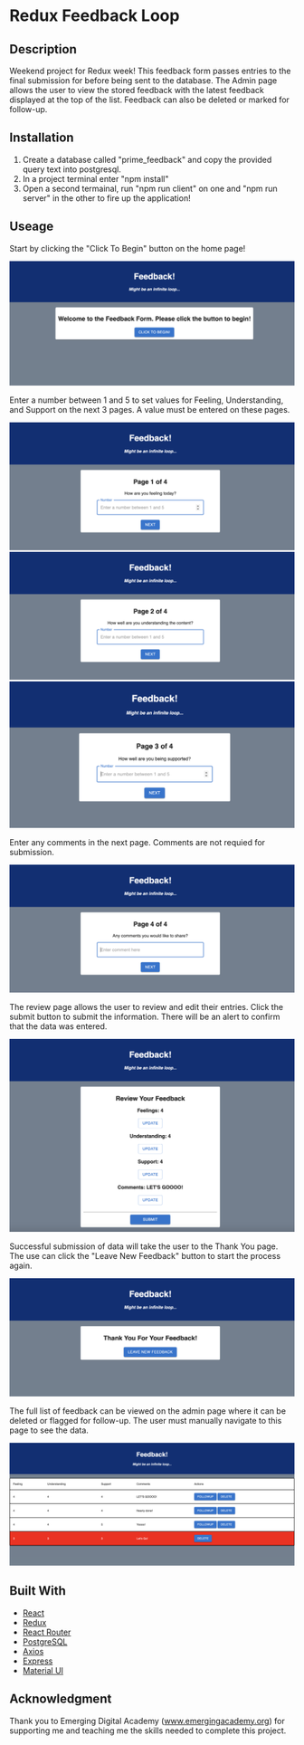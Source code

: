 # Redux Feedback Loop

## Description
Weekend project for Redux week! This feedback form passes entries to the final submission for before being sent to the database. The Admin page allows the user to view the stored feedback with the latest feedback displayed at the top of the list. Feedback can also be deleted or marked for follow-up.

## Installation
1. Create a database called "prime_feedback" and copy the provided query text into postgresql.
2. In a project terminal enter "npm install"
3. Open a second termainal, run "npm run client" on one and "npm run server" in the other to fire up the application!

## Useage

Start by clicking the "Click To Begin" button on the home page!

![Home Page](/screenshots/homescreen.png)

Enter a number between 1 and 5 to set values for Feeling, Understanding, and Support on the next 3 pages. A value must be entered on these pages.

![Feeling Page](/screenshots/feeling.png)
![Understanding Page](/screenshots/understanding.png)
![Support Page](/screenshots/support.png)

Enter any comments in the next page. Comments are not requied for submission.

![Comments Page](/screenshots/comments.png)

The review page allows the user to review and edit their entries. Click the submit button to submit the information. There will be an alert to confirm that the data was entered. 

![Review Page](/screenshots/review.png)

Successful submission of data will take the user to the Thank You page. The use can click the "Leave New Feedback" button to start the process again.

![Thank You Page](/screenshots/thankyou.png)

The full list of feedback can be viewed on the admin page where it can be deleted or flagged for follow-up. The user must manually navigate to this page to see the data.

![Admin Page](/screenshots/admin.png)

## Built With
- [React](https://react.dev)
- [Redux](https://react-redux.js.org/)
- [React Router](https://reactrouter.com/en/main)
- [PostgreSQL](https://www.postgresql.org/)
- [Axios](https://axios-http.com/docs/intro)
- [Express](https://expressjs.com/)
- [Material UI](https://mui.com/material-ui/getting-started/overview/)

## Acknowledgment
Thank you to Emerging Digital Academy (www.emergingacademy.org) for supporting me and teaching me the skills needed to complete this project.
